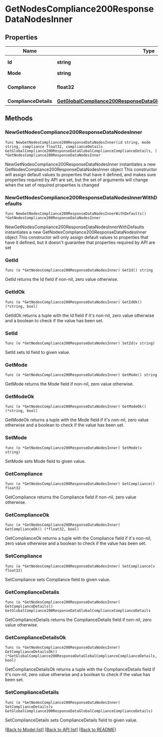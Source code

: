 # GetNodesCompliance200ResponseDataNodesInner

## Properties

Name | Type | Description | Notes
------------ | ------------- | ------------- | -------------
**Id** | **string** | id of the node | 
**Mode** | **string** |  | 
**Compliance** | **float32** | Rule compliance level | 
**ComplianceDetails** | [**GetGlobalCompliance200ResponseDataGlobalComplianceComplianceDetails**](GetGlobalCompliance200ResponseDataGlobalComplianceComplianceDetails.md) |  | 

## Methods

### NewGetNodesCompliance200ResponseDataNodesInner

`func NewGetNodesCompliance200ResponseDataNodesInner(id string, mode string, compliance float32, complianceDetails GetGlobalCompliance200ResponseDataGlobalComplianceComplianceDetails, ) *GetNodesCompliance200ResponseDataNodesInner`

NewGetNodesCompliance200ResponseDataNodesInner instantiates a new GetNodesCompliance200ResponseDataNodesInner object
This constructor will assign default values to properties that have it defined,
and makes sure properties required by API are set, but the set of arguments
will change when the set of required properties is changed

### NewGetNodesCompliance200ResponseDataNodesInnerWithDefaults

`func NewGetNodesCompliance200ResponseDataNodesInnerWithDefaults() *GetNodesCompliance200ResponseDataNodesInner`

NewGetNodesCompliance200ResponseDataNodesInnerWithDefaults instantiates a new GetNodesCompliance200ResponseDataNodesInner object
This constructor will only assign default values to properties that have it defined,
but it doesn't guarantee that properties required by API are set

### GetId

`func (o *GetNodesCompliance200ResponseDataNodesInner) GetId() string`

GetId returns the Id field if non-nil, zero value otherwise.

### GetIdOk

`func (o *GetNodesCompliance200ResponseDataNodesInner) GetIdOk() (*string, bool)`

GetIdOk returns a tuple with the Id field if it's non-nil, zero value otherwise
and a boolean to check if the value has been set.

### SetId

`func (o *GetNodesCompliance200ResponseDataNodesInner) SetId(v string)`

SetId sets Id field to given value.


### GetMode

`func (o *GetNodesCompliance200ResponseDataNodesInner) GetMode() string`

GetMode returns the Mode field if non-nil, zero value otherwise.

### GetModeOk

`func (o *GetNodesCompliance200ResponseDataNodesInner) GetModeOk() (*string, bool)`

GetModeOk returns a tuple with the Mode field if it's non-nil, zero value otherwise
and a boolean to check if the value has been set.

### SetMode

`func (o *GetNodesCompliance200ResponseDataNodesInner) SetMode(v string)`

SetMode sets Mode field to given value.


### GetCompliance

`func (o *GetNodesCompliance200ResponseDataNodesInner) GetCompliance() float32`

GetCompliance returns the Compliance field if non-nil, zero value otherwise.

### GetComplianceOk

`func (o *GetNodesCompliance200ResponseDataNodesInner) GetComplianceOk() (*float32, bool)`

GetComplianceOk returns a tuple with the Compliance field if it's non-nil, zero value otherwise
and a boolean to check if the value has been set.

### SetCompliance

`func (o *GetNodesCompliance200ResponseDataNodesInner) SetCompliance(v float32)`

SetCompliance sets Compliance field to given value.


### GetComplianceDetails

`func (o *GetNodesCompliance200ResponseDataNodesInner) GetComplianceDetails() GetGlobalCompliance200ResponseDataGlobalComplianceComplianceDetails`

GetComplianceDetails returns the ComplianceDetails field if non-nil, zero value otherwise.

### GetComplianceDetailsOk

`func (o *GetNodesCompliance200ResponseDataNodesInner) GetComplianceDetailsOk() (*GetGlobalCompliance200ResponseDataGlobalComplianceComplianceDetails, bool)`

GetComplianceDetailsOk returns a tuple with the ComplianceDetails field if it's non-nil, zero value otherwise
and a boolean to check if the value has been set.

### SetComplianceDetails

`func (o *GetNodesCompliance200ResponseDataNodesInner) SetComplianceDetails(v GetGlobalCompliance200ResponseDataGlobalComplianceComplianceDetails)`

SetComplianceDetails sets ComplianceDetails field to given value.



[[Back to Model list]](../README.md#documentation-for-models) [[Back to API list]](../README.md#documentation-for-api-endpoints) [[Back to README]](../README.md)


